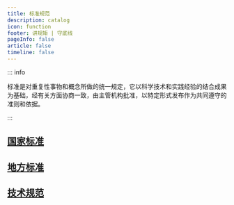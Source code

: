 ```yaml
---
title: 标准规范
description: catalog
icon: function
footer: 讲规矩 | 守底线
pageInfo: false
article: false
timeline: false
---
```


::: info

标准是对重复性事物和概念所做的统一规定，它以科学技术和实践经验的结合成果为基础，经有关方面协商一致，由主管机构批准，以特定形式发布作为共同遵守的准则和依据。

:::

## <FontIcon icon="ability" color="red" size="28" />[国家标准](/posts/P8/GB/README.md)<Badge text="GB" type="danger" />

## <FontIcon icon="selection" color="blue" size="28" />[地方标准](/posts/P8/DB/README.md)<Badge text="DB" type="info" />

## <FontIcon icon="tool" color="green" size="28" />[技术规范](/posts/P8/HJ/README.md)<Badge text="HJ" type="tip" />